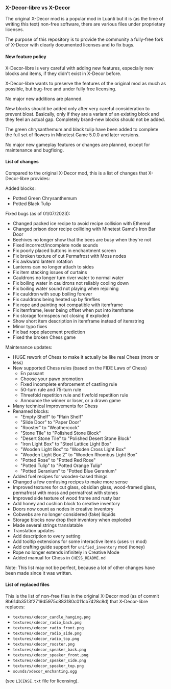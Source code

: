### X-Decor-libre vs X-Decor

The original X-Decor mod is a popular mod in Luanti but it is (as the
time of writing this text) non-free software, there are various files
under proprietary licenses.

The purpose of this repository is to provide the community a fully-free fork of
X-Decor with clearly documented licenses and to fix bugs.

#### New feature policy

X-Decor-libre is very careful with adding new features, especially new
blocks and items, if they didn't exist in X-Decor before.

X-Decor-libre wants to preserve the features of the original mod
as much as possible, but bug-free and under fully free licensing.

No major new additions are planned.

New blocks should be added only after very careful consideration
to prevent bloat. Basically, only if they are a variant of an
existing block and they feel an actual gap. Completely brand-new
blocks should not be added.

The green chrysanthemum and black tulip have been added to
complete the full set of flowers in Minetest Game 5.0.0 and
later versions.

No major new gameplay features or changes are planned, except
for maintenance and bugfixing.

#### List of changes

Compared to the original X-Decor mod, this is a list of changes
that X-Decor-libre provides:

Added blocks:

* Potted Green Chrysanthemum
* Potted Black Tulip

Fixed bugs (as of 01/07/2023):

* Changed packed ice recipe to avoid recipe collision with Ethereal
* Changed prison door recipe colliding with Minetest Game's Iron Bar Door
* Beehives no longer show that the bees are busy when they're not
* Fixed incorrect/incomplete node sounds
* Fix poorly placed buttons in enchantment screen
* Fix broken texture of cut Permafrost with Moss nodes
* Fix awkward lantern rotation
* Lanterns can no longer attach to sides
* Fix item stacking issues of curtains
* Cauldrons no longer turn river water to normal water
* Fix boiling water in cauldrons not reliably cooling down
* Fix boiling water sound not playing when rejoining
* Fix cauldron with soup boiling forever
* Fix cauldrons being heated up by fireflies
* Fix rope and painting not compatible with itemframe
* Fix itemframe, lever being offset when put into itemframe
* Fix storage formspecs not closing if exploded
* Show short item description in itemframe instead of itemstring
* Minor typo fixes
* Fix bad rope placement prediction
* Fixed the broken Chess game

Maintenance updates:

* HUGE rework of Chess to make it actually be like real Chess (more or less)
* New supported Chess rules (based on the FIDE Laws of Chess)
    * En passant
    * Choose your pawn promotion
    * Fixed incomplete enforcement of castling rule
    * 50-turn rule and 75-turn rule
    * Threefold repetition rule and fivefold repetition rule
    * Announce the winner or loser, or a drawn game
* Many technical improvements for Chess
* Renamed blocks:
    * "Empty Shelf" to "Plain Shelf"
    * "Slide Door" to "Paper Door"
    * "Rooster" to "Weathercock"
    * "Stone Tile" to "Polished Stone Block"
    * "Desert Stone Tile" to "Polished Desert Stone Block"
    * "Iron Light Box" to "Steel Lattice Light Box"
    * "Wooden Light Box" to "Wooden Cross Light Box"
    * "Wooden Light Box 2" to "Wooden Rhombus Light Box"
    * "Potted Rose" to "Potted Red Rose"
    * "Potted Tulip" to "Potted Orange Tulip"
    * "Potted Geranium" to "Potted Blue Geranium"
* Added fuel recipes for wooden-based things
* Changed a few confusing recipes to make more sense
* Improved textures for cut glass, obsidian glass, wood-framed glass,
  permafrost with moss and permafrost with stones
* Improved side texture of wood frame and rusty bar
* Add honey and cushion block to creative inventory
* Doors now count as nodes in creative inventory
* Cobwebs are no longer considered (fake) liquids
* Storage blocks now drop their inventory when exploded
* Made several strings translatable
* Translation updates
* Add description to every setting
* Add tooltip extensions for some interactive items (uses `tt` mod)
* Add crafting guide support for `unified_inventory` mod (honey)
* Rope no longer extends infinitely in Creative Mode
* Added manual for Chess in `CHESS_README.md`

Note: This list may not be perfect, because a lot of other changes
have been made since it was written.

#### List of replaced files

This is the list of non-free files in the original X-Decor mod
(as of commit 8b614b3513f2719d5975c883180c011cb7428c8d)
that X-Decor-libre replaces:

* `textures/xdecor_candle_hanging.png`
* `textures/xdecor_radio_back.png`
* `textures/xdecor_radio_front.png`
* `textures/xdecor_radio_side.png`
* `textures/xdecor_radio_top.png`
* `textures/xdecor_rooster.png`
* `textures/xdecor_speaker_back.png`
* `textures/xdecor_speaker_front.png`
* `textures/xdecor_speaker_side.png`
* `textures/xdecor_speaker_top.png`
* `sounds/xdecor_enchanting.ogg`

(see `LICENSE.txt` file for licensing).

